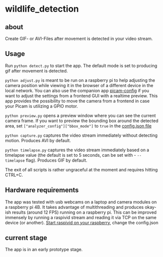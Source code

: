 # wildlife_detection

## about

Create GIF- or AVI-Files after movement is detected in your video stream. 

## Usage

Run `python detect.py` to start the app. The default mode is set to producing gif after movement is detected.

`python adjust.py` is meant to be run on a raspberry pi to help adjusting the camera position while viewing it in the browser of a different device in the local network. 
You can also use the companion app [picam-config](https://github.com/maxupravitelev/picam-config) if you want to adjust the settings from a frontend GUI with a realtime preview. This app provides the possibility to move the camera from a frontend in case your Picam is utilizing a GPIO motor.

`python preview.py` opens a preview window where you can see the current camera frame. If you want to preview the bounding box around the detected area, set `["analyzer_config"]["bbox_mode"]` to `true` in the [config.json file](https://github.com/maxupravitelev/wildlife_detection/tree/main/config)

`python capture.py` captures the video stream immediately without detecting motion. Produces AVI by default.

`python timelapse.py` captures the video stream immediately based on a timelapse value (the default is set to 5 seconds, can be set with - `--timelapse` flag). Produces GIF by default.

The exit of all scripts is rather ungraceful at the moment and requires hitting CTRL+C.

## Hardware requirements

The app was tested with usb webcams on a laptop and camera modules on a raspberry pi 4B. It takes advantage of multithreading and produces okay-ish results (around 12 FPS) running on a raspberry pi. This can be improved immensely by running a raspivid stream and reading it via TCP on the same device (or another). [Start raspivid on your raspberry](https://wiki.marcluerssen.de/index.php?title=Raspberry_Pi/Camera_streaming#direct_tcp_stream_with_netcat), change the config.json

## current stage

The app is in an early prototype stage.
